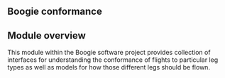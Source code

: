 ## Boogie conformance

## Module overview

<p>This module within the Boogie software project provides collection of interfaces for understanding the conformance of flights to particular 
leg types as well as models for how those different legs should be flown.</p>